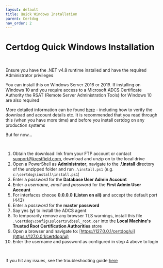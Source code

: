 ```yaml
---
layout: default
title: Quick Windows Installation
parent: Certdog
nav_order: 2
---
```


# Certdog Quick Windows Installation

 <br>

Ensure you have the .NET v4.8 runtime installed and have the required Administrator privileges  

You can install this on Windows Server 2016 or 2019. If installing on Windows 10 and you require access to a Microsoft ADCS Certificate Authority the RSAT (Remote Server Administration Tools) for Windows 10 are also required

More detailed information can be found [here](.\installation.html) - including how to verify the download and account details etc. It is recommended that you read through this (when you have more time) and before you install certdog on any production systems 

But for now...

<br> 

1. Obtain the download link from your FTP account or contact support@krestfield.com, download and unzip on to the local drive  
2. Open a PowerShell as **Administrator**, navigate to the **.\install** directory of the unzipped folder and run ``.\install.ps1`` (e.g. ``c:\certdog\install\install.ps1``)
4. Enter a *password* for the **Database User Admin Account**
5. Enter a *username*, *email* and *password* for the **First Admin User Account**
6. For interfaces choose **0.0.0.0 (Listen on all)** and accept the default port (443)
7. Enter a *password* for the **master password**
8. Say yes (**y**) to install the ADCS agent
9. To temporarily remove any browser TLS warnings, install this file ``.\certdog\config\sslcerts\dbssl_root.cer`` into the **Local Machine's**  **Trusted Root Certification Authorities** store  
10. Open a browser and navigate to: [https://127.0.0.1/certdog/ui](https://127.0.0.1/certdog/ui)
11. Enter the username and password as configured in step 4 above to login

<br>

If you hit any issues, see the troubleshooting guide [here](install_troubleshooting.html)
